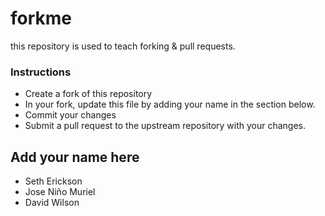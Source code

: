# forkme
this repository is used to teach forking &amp; pull requests.

### Instructions

- Create a fork of this repository
- In your fork, update this file by adding your name in the section below.
- Commit your changes
- Submit a pull request to the upstream repository with your changes.

## Add your name here
- Seth Erickson
- Jose Niño Muriel
- David Wilson
